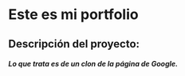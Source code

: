 # Este es mi portfolio
## Descripción del proyecto:
##### Lo que trata es de un clon de la página de Google.